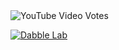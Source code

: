 <img alt="YouTube Video Votes" src="https://img.shields.io/youtube/likes/BKPOcmVRAVU?style=social&withDislikes">

[![Dabble Lab](https://img.shields.io/endpoint?url=https%3A%2F%2Fshields-io-badge-nz5egj9js43l.runkit.sh%2F)](https%3A%2F%2Falexa.dabble.dev%2Fdeploy%2Fv2%2Fivllorwj3k)
